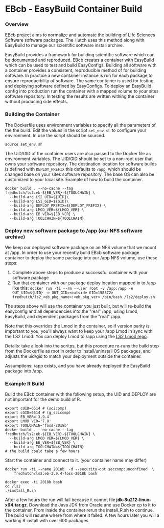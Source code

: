 # EBcb - EasyBuild Container Build

### Overview
EBcb project aims to normalize and automate the building of
Life Sciences Software software packages. The Hutch
uses this method along with EasyBuild to manage our scientific software install
archive.

EasyBuild provides a framework for building scientific software which can be
documented and reproduced. EBcb creates a container with EasyBuild which can be
used to test and build EasyConfigs. Building all software with a container provides
a consistent, reproducible method of for building software. In practice
a new container instance is run for each package to ensure reproducibility of
software. The same container is used for testing and deploying software defined by
EasyConfigs. To deploy an EasyBuild config into production run the
container with a mapped volume to your sites software repository. In testing the
results are written withing the container without producing side effects.

### Building the Container
The Dockerfile uses environment variables to specify all the parameters of the
the build. Edit the values in the script ```set_env.sh``` to configure your
environment. In use the script should be sourced.
```
source set_env.sh
```
The UID/GID of the container users are also
passed to the Docker file as environment variables. The UID/GID should be set
to a non-root user that owns your software repository. The destination location
for software builds is defined with ```DEPLOY_PREFIX``` this defaults to
```/app```, which should be changed base on your sites software repository.
The base OS can also be customized to your local site. Example of how to build
the container.

```
docker build . --no-cache --tag fredhutch/ls2:eb-${EB_VER}-${TOOLCHAIN} \
  --build-arg LS2_UID=${UID}\
  --build-arg LS2_GID=${GID}\
  --build-arg DEPLOY_PREFIX=${DEPLOY_PREFIX} \
  --build-arg LMOD_VER=${LMOD_VER} \
  --build-arg EB_VER=${EB_VER} \
  --build-arg TOOLCHAIN=${TOOLCHAIN}
```

### Deploy new software package to /app (our NFS software archive)
We keep our deployed software package on an NFS volume that we mount at /app. In order to use your recently
build EBcb software package container to deploy the same package into our /app NFS volume, use these steps:

1. Complete above steps to produce a successful container with your software package
1. Run that container with our package deploy location mapped in to /app like this: `docker run -ti --rm --user root -v /app:/app -e OUT_UID=${UID} -e OUT_GID=<outside GID=158372> fredhutch/ls2_<eb_pkg_name>:<eb_pkg_ver> /bin/bash /ls2/deploy.sh`

The steps above will use the container you just built, but will re-build the easyconfig and all dependencies into the "real" /app, using Lmod, EasyBuild, and dependent packages from the "real" /app.

Note that this overrides the Lmod in the container, so if version parity is important to you, you'll always want to keep your /app Lmod in sync with the LS2 Lmod. You can deploy Lmod to /app using the [LS2 Lmod repo](https://github.com/FredHutch/ls2_lmod).

Details: take a look into the scritps, but this procedure re-runs the build step from the Dockerfile as root in order to install/uninstall OS packages, and adjusts the uid/gid to match your deployment outside the container.

Assumptions: /app exists, and you have already deployed the EasyBuild package into /app.

### Example R Build
Build the EBcb container with the following setup, the UID and DEPLOY are not
important for the demo build of R.
```
export cUID=6514 # (scicomp)
export cGID=6514 # (g_scicomp)
export EB_VER='3.9.4'
export LMOD_VER='7.8'
export TOOLCHAIN='foss-2018b'
docker build . --no-cache --tag fredhutch/ls2:eb-${EB_VER}-${TOOLCHAIN} \
  --build-arg LMOD_VER=${LMOD_VER} \
  --build-arg EB_VER=${EB_VER} \
  --build-arg TOOLCHAIN=${TOOLCHAIN}
# the build could take a few hours
```
Start the container and connect to it. (your container name may differ)
```
docker run -ti --name 2018b  -d --security-opt seccomp:unconfined  \
    fredhutch/ls2:eb-3.9.4-foss-2018b bash

docker exec -ti 2018b bash
cd /ls2
./install_R.sh
```
After a few hours the run will fail because it cannot file
**jdk-8u212-linux-x64.tar.gz**.  Download the Java JDK from Oracle
and use Docker cp to it to the container. From inside the container
rerun the install_R.sh to continue.  The build will resume where from where
it failed. A few hours later you will a working R install with over 600
packages.


